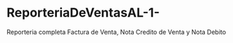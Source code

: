 # ReporteriaDeVentasAL-1-
Reporteria completa Factura de Venta, Nota Credito de Venta y Nota Debito
